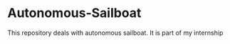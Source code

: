 # Autonomous-Sailboat

This repository deals with autonomous sailboat. It is part of my internship

